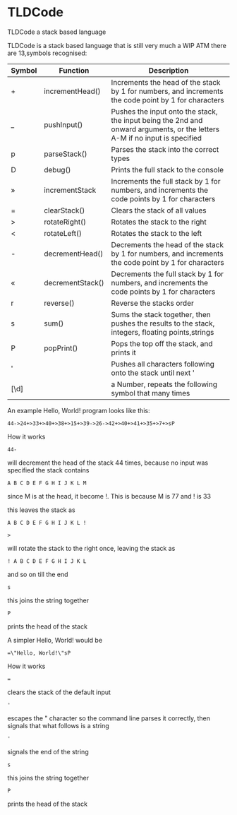 # TLDCode
TLDCode a stack based language

TLDCode is a stack based language that is still very much a WIP
ATM there are 13,symbols recognised:

| Symbol | Function         | Description                                                                                                                |
|--------|------------------|----------------------------------------------------------------------------------------------------------------------------|
| +      | incrementHead()  | Increments the head of the stack by 1 for numbers, and increments the code point by 1 for characters                       |
| _      | pushInput()      | Pushes the input onto the stack, the input being the 2nd and onward arguments, or the letters A-M if no input is specified |
| p      | parseStack()     | Parses the stack into the correct types                                                                                    |
| D      | debug()          | Prints the full stack to the console                                                                                       |
| »      | incrementStack   | Increments the full stack by 1 for numbers, and increments the code points by 1 for characters                             |
| =      | clearStack()     | Clears the stack of all values                                                                                             |
| >      | rotateRight()    | Rotates the stack to the right                                                                                             |
| <      | rotateLeft()     | Rotates the stack to the left                                                                                              |
| -      | decrementHead()  | Decrements the head of the stack by 1 for numbers, and increments the code point by 1 for characters                       |
| «      | decrementStack() | Decrements the full stack by 1 for numbers, and increments the code points by 1 for characters                             |
| r      | reverse()        | Reverse the stacks order                                                                                                   |
| s      | sum()            | Sums the stack together, then pushes the results to the stack, integers, floating points,strings                           |
| P      | popPrint()       | Pops the top off the stack, and prints it                                                                                  |
| '      |                  | Pushes all characters following onto the stack until next '                                                                |
| [\d]    |                   | a Number, repeats the following symbol that many times                                                                   |

An example Hello, World! program looks like this:

```
44->24+>33+>40+>38+>15+>39->26->42+>40+>41+>35+>7+>sP
```
How it works
```
44-
```
will decrement the head of the stack 44 times, because no input was specified the stack contains 
```
A B C D E F G H I J K L M
```
since M is at the head, it become !. This is because M is 77 and ! is 33

this leaves the stack as
```
A B C D E F G H I J K L !
```
```
>
```
will rotate the stack to the right once, leaving the stack as
```
! A B C D E F G H I J K L
```
and so on till the end
```
s
```
this joins the string together

```
P
```
prints the head of the stack

A simpler Hello, World! would be
```
=\"Hello, World!\"sP
```

How it works

```
=
```
clears the stack of the default input

```
'
```
escapes the " character so the command line parses it correctly, then signals that what follows is a string

```
'
```
signals the end of the string

```
s
```
this joins the string together

```
P
```
prints the head of the stack
